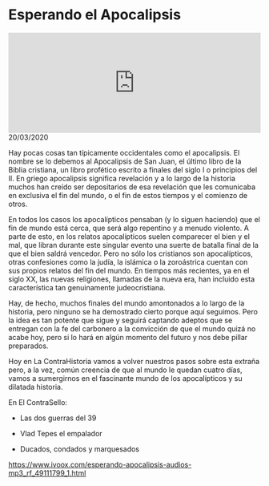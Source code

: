 # Esperando el Apocalipsis
<iframe id='audio_88903085' frameborder='0' allowfullscreen='' scrolling='no' height='200' style='width:100%;' src='https://www.ivoox.com/player_ej_49111799_6_1.html' loading='lazy'></iframe>20/03/2020

Hay pocas cosas tan típicamente occidentales como el apocalipsis. El nombre se lo debemos al Apocalipsis de San Juan, el último libro de la Biblia cristiana, un libro profético escrito a finales del siglo I o principios del II. En griego apocalipsis significa revelación y a lo largo de la historia muchos han creído ser depositarios de esa revelación que les comunicaba en exclusiva el fin del mundo, o el fin de estos tiempos y el comienzo de otros. 

 En todos los casos los apocalípticos pensaban (y lo siguen haciendo) que el fin de mundo está cerca, que será algo repentino y a menudo violento. A parte de esto, en los relatos apocalípticos suelen comparecer el bien y el mal, que libran durante este singular evento una suerte de batalla final de la que el bien saldrá vencedor. Pero no sólo los cristianos son apocalípticos, otras confesiones como la judía, la islámica o la zoroástrica cuentan con sus propios relatos del fin del mundo. En tiempos más recientes, ya en el siglo XX, las nuevas religiones, llamadas de la nueva era, han incluido esta característica tan genuinamente judeocristiana.  

 Hay, de hecho, muchos finales del mundo amontonados a lo largo de la historia, pero ninguno se ha demostrado cierto porque aquí seguimos. Pero la idea es tan potente que sigue y seguirá captando adeptos que se entregan con la fe del carbonero a la convicción de que el mundo quizá no acabe hoy, pero si lo hará en algún momento del futuro y nos debe pillar preparados.  

 Hoy en La ContraHistoria vamos a volver nuestros pasos sobre esta extraña pero, a la vez, común creencia de que al mundo le quedan cuatro días, vamos a sumergirnos en el fascinante mundo de los apocalípticos y su dilatada historia. 

 En El ContraSello:

 - Las dos guerras del 39

 - Vlad Tepes el empalador

 - Ducados, condados y marquesados 

 

https://www.ivoox.com/esperando-apocalipsis-audios-mp3_rf_49111799_1.html
